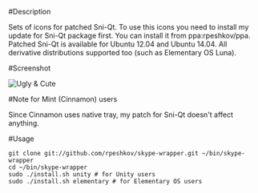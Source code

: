 #Description

Sets of icons for patched Sni-Qt. To use this icons you need to install my update for Sni-Qt package first. You can install it from ppa:rpeshkov/ppa. Patched Sni-Qt is available for Ubuntu 12.04 and Ubuntu 14.04. All derivative distributions supported too (such as Elementary OS Luna).

#Screenshot

![Ugly & Cute](http://rpeshkov.ru/images/ugly-and-cute.png)

#Note for Mint (Cinnamon) users

Since Cinnamon uses native tray, my patch for Sni-Qt doesn't affect anything.

#Usage

    git clone git://github.com/rpeshkov/skype-wrapper.git ~/bin/skype-wrapper
    cd ~/bin/skype-wrapper
    sudo ./install.sh unity # for Unity users
    sudo ./install.sh elementary # for Elementary OS users
